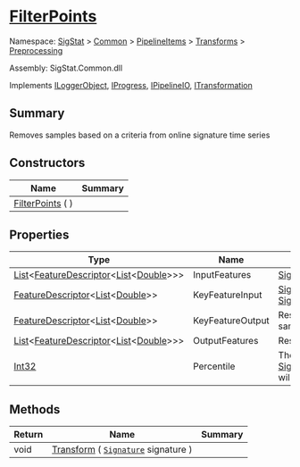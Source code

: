 # [FilterPoints](./FilterPoints.md)

Namespace: [SigStat]() > [Common](./../../../README.md) > [PipelineItems]() > [Transforms]() > [Preprocessing](./README.md)

Assembly: SigStat.Common.dll

Implements [ILoggerObject](./../../../ILoggerObject.md), [IProgress](./../../../Helpers/IProgress.md), [IPipelineIO](./../../../Pipeline/IPipelineIO.md), [ITransformation](./../../../ITransformation.md)

## Summary
Removes samples based on a criteria from online signature time series

## Constructors

| Name | Summary | 
| --- | --- | 
| [FilterPoints](./../../../../../ctor/FilterPoints-100663755.md) (  ) |  | 


## Properties

| Type | Name | Summary | 
| --- | --- | --- | 
| [List](https://docs.microsoft.com/en-us/dotnet/api/System.Collections.Generic.List-1)\<[FeatureDescriptor](./../../../FeatureDescriptor-1.md)\<[List](https://docs.microsoft.com/en-us/dotnet/api/System.Collections.Generic.List-1)\<[Double](https://docs.microsoft.com/en-us/dotnet/api/System.Double)>>> | InputFeatures | [SigStat.Common.FeatureDescriptor](./../FeatureDescriptor.md) list of all features to resample | 
| [FeatureDescriptor](./../../../FeatureDescriptor-1.md)\<[List](https://docs.microsoft.com/en-us/dotnet/api/System.Collections.Generic.List-1)\<[Double](https://docs.microsoft.com/en-us/dotnet/api/System.Double)>> | KeyFeatureInput | [SigStat.Common.FeatureDescriptor](./../FeatureDescriptor.md) that controls the removal of samples (e.g. [SigStat.Common.Features.Pressure]()) | 
| [FeatureDescriptor](./../../../FeatureDescriptor-1.md)\<[List](https://docs.microsoft.com/en-us/dotnet/api/System.Collections.Generic.List-1)\<[Double](https://docs.microsoft.com/en-us/dotnet/api/System.Double)>> | KeyFeatureOutput | Resampled output for [SigStat.Common.FeatureDescriptor](./../FeatureDescriptor.md) that controls the removal of samples (e.g. [SigStat.Common.Features.Pressure]()) | 
| [List](https://docs.microsoft.com/en-us/dotnet/api/System.Collections.Generic.List-1)\<[FeatureDescriptor](./../../../FeatureDescriptor-1.md)\<[List](https://docs.microsoft.com/en-us/dotnet/api/System.Collections.Generic.List-1)\<[Double](https://docs.microsoft.com/en-us/dotnet/api/System.Double)>>> | OutputFeatures | Resampled output for all input features | 
| [Int32](https://docs.microsoft.com/en-us/dotnet/api/System.Int32) | Percentile | The lowes percentile of the [SigStat.Common.PipelineItems.Transforms.Preprocessing.FilterPoints.KeyFeatureInput]() will be removed during filtering | 


## Methods

| Return | Name | Summary | 
| --- | --- | --- | 
| void | [Transform](./Methods/FilterPoints-100663753.md) ( [`Signature`](./../../../Signature.md) signature ) |  | 


